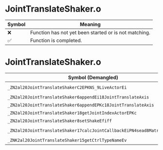 # JointTranslateShaker.o
| Symbol | Meaning 
| ------------- | ------------- 
| :x: | Function has not yet been started or is not matching. 
| :white_check_mark: | Function is completed. 


# JointTranslateShaker.o
| Symbol (Demangled) | Symbol (Mangled) | Decompiled? |
| ------------- |  ------------- | ------------- |
| `_ZN2al20JointTranslateShakerC2EPKNS_9LiveActorEi` | `al::JointTranslateShaker::JointTranslateShaker(al::LiveActor const*,int)` | :white_check_mark: |
| `_ZN2al20JointTranslateShaker6appendEi18JointTranslateAxis` | `al::JointTranslateShaker::append(int,JointTranslateAxis)` | :white_check_mark: |
| `_ZN2al20JointTranslateShaker6appendEPKc18JointTranslateAxis` | `al::JointTranslateShaker::append(char const*,JointTranslateAxis)` | :white_check_mark: |
| `_ZN2al20JointTranslateShaker18getJointIndexActorEPKc` | `al::JointTranslateShaker::getJointIndexActor(char const*)` | :white_check_mark: |
| `_ZN2al20JointTranslateShaker8setShakeEfiff` | `al::JointTranslateShaker::setShake(float,int,float,float)` | :white_check_mark: |
| `_ZN2al20JointTranslateShaker17calcJointCallbackEiPN4sead8Matrix34IfEE` | `al::JointTranslateShaker::calcJointCallback(int,sead::Matrix34<float> *)` | :white_check_mark: |
| `_ZNK2al20JointTranslateShaker15getCtrlTypeNameEv` | `al::JointTranslateShaker::getCtrlTypeName(void)const` | :white_check_mark: |
